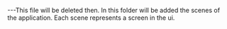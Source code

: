 ---This file will be deleted then.
In this folder will be added the scenes of the application.
Each scene represents a screen in the ui.

